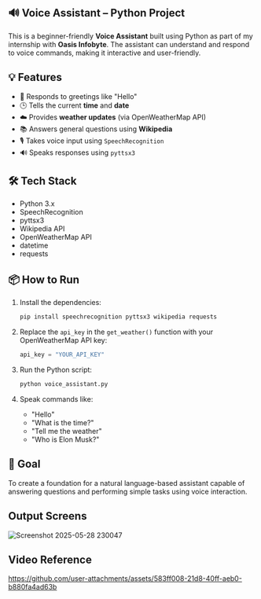 
## 🔊 Voice Assistant – Python Project

This is a beginner-friendly **Voice Assistant** built using Python as part of my internship with **Oasis Infobyte**. The assistant can understand and respond to voice commands, making it interactive and user-friendly.

## 💡 Features

* 👋 Responds to greetings like "Hello"
* 🕒 Tells the current **time** and **date**
* ☁️ Provides **weather updates** (via OpenWeatherMap API)
* 📚 Answers general questions using **Wikipedia**
* 🎙️ Takes voice input using `SpeechRecognition`
* 🔊 Speaks responses using `pyttsx3`

## 🛠️ Tech Stack

* Python 3.x
* SpeechRecognition
* pyttsx3
* Wikipedia API
* OpenWeatherMap API
* datetime
* requests

## 📦 How to Run

1. Install the dependencies:

   ```bash
   pip install speechrecognition pyttsx3 wikipedia requests
   ```

2. Replace the `api_key` in the `get_weather()` function with your OpenWeatherMap API key:

   ```python
   api_key = "YOUR_API_KEY"
   ```

3. Run the Python script:

   ```bash
   python voice_assistant.py
   ```

4. Speak commands like:

   * "Hello"
   * "What is the time?"
   * "Tell me the weather"
   * "Who is Elon Musk?"

## 🎯 Goal

To create a foundation for a natural language-based assistant capable of answering questions and performing simple tasks using voice interaction.

## Output Screens
![Screenshot 2025-05-28 230047](https://github.com/user-attachments/assets/57ff07f5-1bbf-4779-87b6-58e8d829f743)


## Video Reference
https://github.com/user-attachments/assets/583ff008-21d8-40ff-aeb0-b880fa4ad63b

